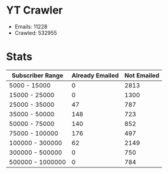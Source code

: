 # YT Crawler
- Emails: 11228
- Crawled: 532955

# Stats
| Subscriber Range  | Already Emailed | Not Emailed |
|-------|-------|-------|
| 5000 - 15000 | 0 | 2813 |
| 15000 - 25000 | 0 | 1300 |
| 25000 - 35000 | 47 | 787 |
| 35000 - 50000 | 148 | 723 |
| 50000 - 75000 | 140 | 852 |
| 75000 - 100000 | 176 | 497 |
| 100000 - 300000 | 62 | 2149 |
| 300000 - 500000 | 0 | 750 |
| 500000 - 1000000 | 0 | 784 |
